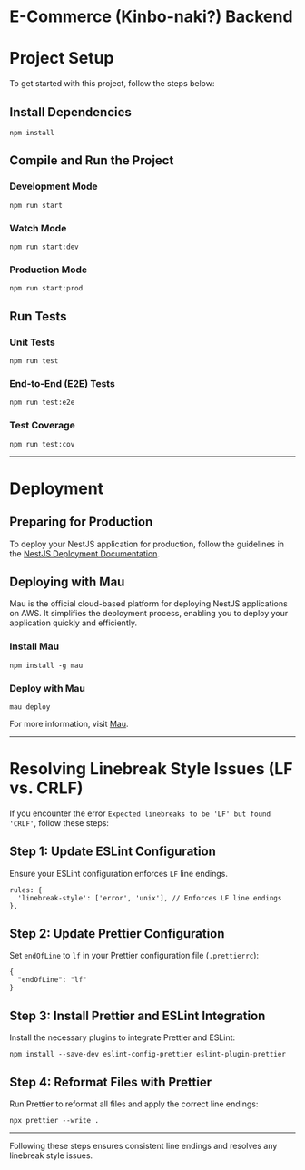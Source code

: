 <!DOCTYPE html>
<html lang="en">
<head>
  <meta charset="UTF-8">
  <meta name="viewport" content="width=device-width, initial-scale=1.0">
</head>
<body>

  <h1>E-Commerce (Kinbo-naki?) Backend</h1>
  <h1>Project Setup</h1>

  <p>To get started with this project, follow the steps below:</p>

  <h2>Install Dependencies</h2>
  <pre><code>npm install</code></pre>

  <h2>Compile and Run the Project</h2>

  <h3>Development Mode</h3>
  <pre><code>npm run start</code></pre>

  <h3>Watch Mode</h3>
  <pre><code>npm run start:dev</code></pre>

  <h3>Production Mode</h3>
  <pre><code>npm run start:prod</code></pre>

  <h2>Run Tests</h2>

  <h3>Unit Tests</h3>
  <pre><code>npm run test</code></pre>

  <h3>End-to-End (E2E) Tests</h3>
  <pre><code>npm run test:e2e</code></pre>

  <h3>Test Coverage</h3>
  <pre><code>npm run test:cov</code></pre>

  <hr>

  <h1>Deployment</h1>

  <h2>Preparing for Production</h2>
  <p>To deploy your NestJS application for production, follow the guidelines in the <a href="https://docs.nestjs.com/deployment">NestJS Deployment Documentation</a>.</p>

  <h2>Deploying with Mau</h2>
  <p>Mau is the official cloud-based platform for deploying NestJS applications on AWS. It simplifies the deployment process, enabling you to deploy your application quickly and efficiently.</p>

  <h3>Install Mau</h3>
  <pre><code>npm install -g mau</code></pre>

  <h3>Deploy with Mau</h3>
  <pre><code>mau deploy</code></pre>

  <p>For more information, visit <a href="https://mau.nestjs.com">Mau</a>.</p>

  <hr>

  <h1>Resolving Linebreak Style Issues (LF vs. CRLF)</h1>

  <p>If you encounter the error <code>Expected linebreaks to be 'LF' but found 'CRLF'</code>, follow these steps:</p>

  <h2>Step 1: Update ESLint Configuration</h2>
  <p>Ensure your ESLint configuration enforces <code>LF</code> line endings.</p>
  <pre><code>rules: {
  'linebreak-style': ['error', 'unix'], // Enforces LF line endings
},</code></pre>

  <h2>Step 2: Update Prettier Configuration</h2>
  <p>Set <code>endOfLine</code> to <code>lf</code> in your Prettier configuration file (<code>.prettierrc</code>):</p>
  <pre><code>{
  "endOfLine": "lf"
}</code></pre>

  <h2>Step 3: Install Prettier and ESLint Integration</h2>
  <p>Install the necessary plugins to integrate Prettier and ESLint:</p>
  <pre><code>npm install --save-dev eslint-config-prettier eslint-plugin-prettier</code></pre>

  <h2>Step 4: Reformat Files with Prettier</h2>
  <p>Run Prettier to reformat all files and apply the correct line endings:</p>
  <pre><code>npx prettier --write .</code></pre>

  <hr>

  <p>Following these steps ensures consistent line endings and resolves any linebreak style issues.</p>
</body>
</html>
